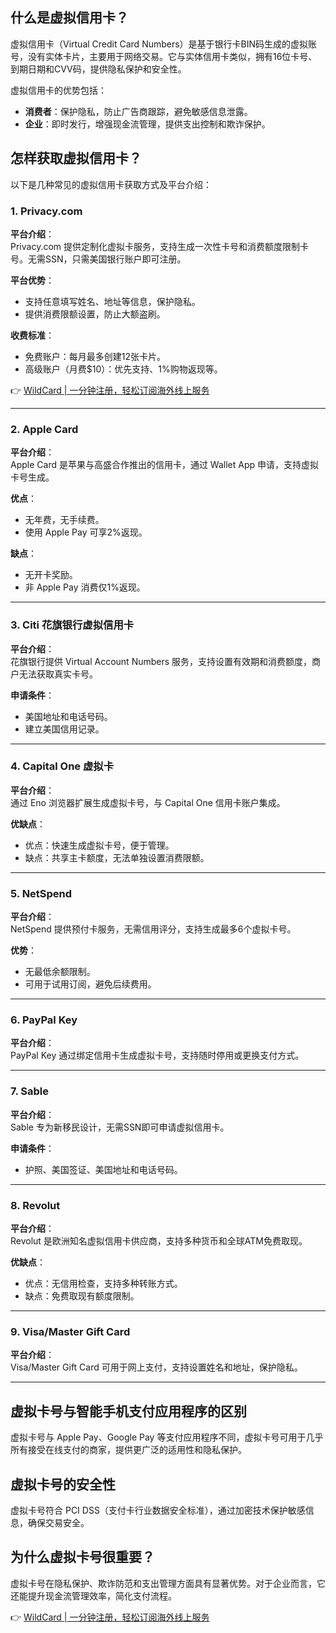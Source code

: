 ## 什么是虚拟信用卡？

虚拟信用卡（Virtual Credit Card Numbers）是基于银行卡BIN码生成的虚拟账号，没有实体卡片，主要用于网络交易。它与实体信用卡类似，拥有16位卡号、到期日期和CVV码，提供隐私保护和安全性。

虚拟信用卡的优势包括：
- **消费者**：保护隐私，防止广告商跟踪，避免敏感信息泄露。
- **企业**：即时发行，增强现金流管理，提供支出控制和欺诈保护。

## 怎样获取虚拟信用卡？

以下是几种常见的虚拟信用卡获取方式及平台介绍：

### 1. Privacy.com

**平台介绍**：  
Privacy.com 提供定制化虚拟卡服务，支持生成一次性卡号和消费额度限制卡号。无需SSN，只需美国银行账户即可注册。

**平台优势**：
- 支持任意填写姓名、地址等信息，保护隐私。
- 提供消费限额设置，防止大额盗刷。

**收费标准**：
- 免费账户：每月最多创建12张卡片。
- 高级账户（月费$10）：优先支持、1%购物返现等。

👉 [WildCard | 一分钟注册，轻松订阅海外线上服务](https://bit.ly/bewildcard)

---

### 2. Apple Card

**平台介绍**：  
Apple Card 是苹果与高盛合作推出的信用卡，通过 Wallet App 申请，支持虚拟卡号生成。

**优点**：
- 无年费，无手续费。
- 使用 Apple Pay 可享2%返现。

**缺点**：
- 无开卡奖励。
- 非 Apple Pay 消费仅1%返现。

---

### 3. Citi 花旗银行虚拟信用卡

**平台介绍**：  
花旗银行提供 Virtual Account Numbers 服务，支持设置有效期和消费额度，商户无法获取真实卡号。

**申请条件**：
- 美国地址和电话号码。
- 建立美国信用记录。

---

### 4. Capital One 虚拟卡

**平台介绍**：  
通过 Eno 浏览器扩展生成虚拟卡号，与 Capital One 信用卡账户集成。

**优缺点**：
- 优点：快速生成虚拟卡号，便于管理。
- 缺点：共享主卡额度，无法单独设置消费限额。

---

### 5. NetSpend

**平台介绍**：  
NetSpend 提供预付卡服务，无需信用评分，支持生成最多6个虚拟卡号。

**优势**：
- 无最低余额限制。
- 可用于试用订阅，避免后续费用。

---

### 6. PayPal Key

**平台介绍**：  
PayPal Key 通过绑定信用卡生成虚拟卡号，支持随时停用或更换支付方式。

---

### 7. Sable

**平台介绍**：  
Sable 专为新移民设计，无需SSN即可申请虚拟信用卡。

**申请条件**：
- 护照、美国签证、美国地址和电话号码。

---

### 8. Revolut

**平台介绍**：  
Revolut 是欧洲知名虚拟信用卡供应商，支持多种货币和全球ATM免费取现。

**优缺点**：
- 优点：无信用检查，支持多种转账方式。
- 缺点：免费取现有额度限制。

---

### 9. Visa/Master Gift Card

**平台介绍**：  
Visa/Master Gift Card 可用于网上支付，支持设置姓名和地址，保护隐私。

---

## 虚拟卡号与智能手机支付应用程序的区别

虚拟卡号与 Apple Pay、Google Pay 等支付应用程序不同，虚拟卡号可用于几乎所有接受在线支付的商家，提供更广泛的适用性和隐私保护。

## 虚拟卡号的安全性

虚拟卡号符合 PCI DSS（支付卡行业数据安全标准），通过加密技术保护敏感信息，确保交易安全。

## 为什么虚拟卡号很重要？

虚拟卡号在隐私保护、欺诈防范和支出管理方面具有显著优势。对于企业而言，它还能提升现金流管理效率，简化支付流程。

👉 [WildCard | 一分钟注册，轻松订阅海外线上服务](https://bit.ly/bewildcard)